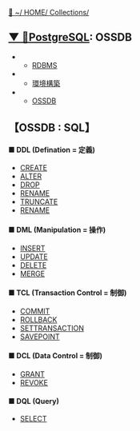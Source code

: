 [🔗 ~/ HOME/ Collections/](https://gitpress.io/@sh16ma/collections)



## [▼ 🐘PostgreSQL](https://gitpress.io/c/postgresql/): OSSDB
- - [RDBMS](db_rdbms.md)
- - [環境構築](sql_postgre.md)
- - [OSSDB](db_oss_silver.md)


## 【OSSDB : SQL】
#### ■ DDL (Defination = 定義)
+ [CREATE](sql_ddl_crate)
+ [ALTER](sql_ddl_alter)
+ [DROP](sql_ddl_drop)
+ [RENAME](sql_ddl_rename)
+ [TRUNCATE](sql_ddl_truncate)
+ [RENAME](sql_ddl_rename)

#### ■ DML (Manipulation = 操作)
+ [INSERT](sql_dml_insert)
+ [UPDATE](sql_dml_update)
+ [DELETE](sql_dml_delete)
+ [MERGE](sql_dml_merge)

#### ■ TCL (Transaction Control = 制御)
+ [COMMIT](sql_tcl_commit)
+ [ROLLBACK](sql_tcl_rollback)
+ [SETTRANSACTION](sql_tcl_settransaction)
+ [SAVEPOINT](sql_tcl_savepoint)

#### ■ DCL (Data Control = 制御)
+ [GRANT](sql_dcl_grant)
+ [REVOKE](sql_dcl_revoke)

#### ■ DQL (Query)
+ [SELECT](sql_dql_select)
